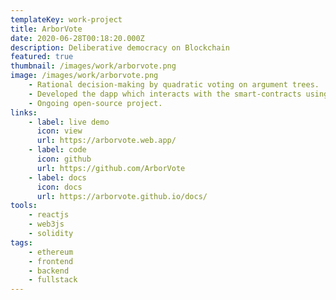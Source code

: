 ```yaml
---
templateKey: work-project
title: ArborVote
date: 2020-06-28T00:18:20.000Z
description: Deliberative democracy on Blockchain
featured: true
thumbnail: /images/work/arborvote.png
image: /images/work/arborvote.png
    - Rational decision-making by quadratic voting on argument trees.
    - Developed the dapp which interacts with the smart-contracts using web3JS.
    - Ongoing open-source project.
links:
    - label: live demo
      icon: view
      url: https://arborvote.web.app/
    - label: code
      icon: github
      url: https://github.com/ArborVote
    - label: docs
      icon: docs
      url: https://arborvote.github.io/docs/
tools:
    - reactjs
    - web3js
    - solidity
tags:
    - ethereum
    - frontend
    - backend
    - fullstack
---
```

